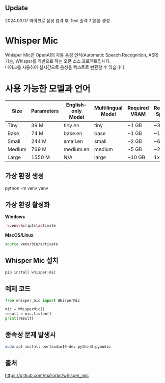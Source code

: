 ## Update
2024.03.07 마이크로 음성 입력 후 Text 출력 기본틀 생성

# Whisper Mic
Whisper Mic은 OpenAI의 자동 음성 인식(Automatic Speech Recognition, ASR) 기술, Whisper를 기반으로 하는 오픈 소스 프로젝트입니다.   
마이크를 사용하여 실시간으로 음성을 텍스트로 변환할 수 있습니다.

# 사용 가능한 모델과 언어
| Size   | Parameters | English-only Model | Multilingual Model | Required VRAM | Relative Speed |
|--------|------------|--------------------|--------------------|---------------|----------------|
| Tiny   | 39 M       | tiny.en            | tiny               | ~1 GB         | ~32x           |
| Base   | 74 M       | base.en            | base               | ~1 GB         | ~16x           |
| Small  | 244 M      | small.en           | small              | ~2 GB         | ~6x            |
| Medium | 769 M      | medium.en          | medium             | ~5 GB         | ~2x            |
| Large  | 1550 M     | N/A                | large              | ~10 GB        | 1x             |

## 가상 환경 생성
python -m venv venv

## 가상 환경 활성화
**Windows**
```bash
.\venv\Scripts\activate
```
**MacOS/Linux**
```bash
source venv/bin/activate
```

## Whisper Mic 설치
```python
pip install whisper-mic
```

## 예제 코드
```python
from whisper_mic import WhisperMic

mic = WhisperMic()
result = mic.listen()
print(result)
```

## 종속성 문제 발생시
```bash
sudo apt install portaudio19-dev python3-pyaudio
```

## 출처
https://github.com/mallorbc/whisper_mic
